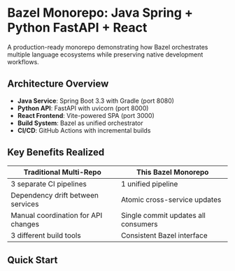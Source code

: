 # Bazel Monorepo: Java Spring + Python FastAPI + React

A production-ready monorepo demonstrating how Bazel orchestrates multiple language ecosystems while preserving native development workflows.

## Architecture Overview

- **Java Service**: Spring Boot 3.3 with Gradle (port 8080)
- **Python API**: FastAPI with uvicorn (port 8000)
- **React Frontend**: Vite-powered SPA (port 3000)
- **Build System**: Bazel as unified orchestrator
- **CI/CD**: GitHub Actions with incremental builds

## Key Benefits Realized

| Traditional Multi-Repo | This Bazel Monorepo |
|-------------------------|---------------------|
| 3 separate CI pipelines | 1 unified pipeline |
| Dependency drift between services | Atomic cross-service updates |
| Manual coordination for API changes | Single commit updates all consumers |
| 3 different build tools | Consistent Bazel interface |

## Quick Start

